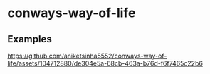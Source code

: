 # conways-way-of-life


## Examples
https://github.com/aniketsinha5552/conways-way-of-life/assets/104712880/de304e5a-68cb-463a-b76d-f6f7465c22b6

